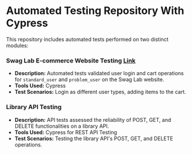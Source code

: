 # Automated Testing Repository With Cypress

This repository includes automated tests performed on two distinct modules:

### Swag Lab E-commerce Website Testing [Link](https://www.saucedemo.com)
- **Description:** Automated tests validated user login and cart operations for `standard_user` and `problem_user` on the Swag Lab website.
- **Tools Used:** Cypress
- **Test Scenarios:** Login as different user types, adding items to the cart.

### Library API Testing
- **Description:** API tests assessed the reliability of POST, GET, and DELETE functionalities on a library API.
- **Tools Used:** Cypress for REST API Testing
- **Test Scenarios:** Testing the library API's POST, GET, and DELETE operations.
